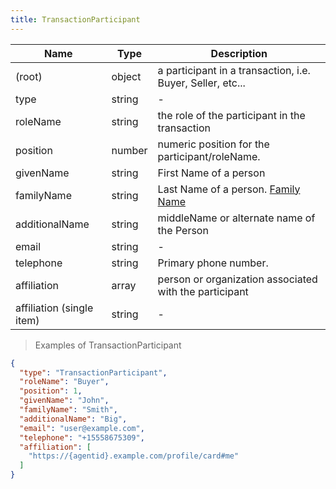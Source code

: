 ```yaml
---
title: TransactionParticipant
---
```

| Name | Type | Description |
|---|---|---|
| (root) | object | a participant in a transaction, i.e. Buyer, Seller, etc... |
| type | string | - |
| roleName | string | the role of the participant in the transaction |
| position | number | numeric position for the participant/roleName. |
| givenName | string | First Name of a person |
| familyName | string | Last Name of a person. [Family Name](https://schema.org/familyName) |
| additionalName | string | middleName or alternate name of the Person |
| email | string | - |
| telephone | string | Primary phone number. |
| affiliation | array<string> | person or organization associated with the participant |
| affiliation (single item) | string | - |

> Examples of TransactionParticipant

```json
{
  "type": "TransactionParticipant",
  "roleName": "Buyer",
  "position": 1,
  "givenName": "John",
  "familyName": "Smith",
  "additionalName": "Big",
  "email": "user@example.com",
  "telephone": "+15558675309",
  "affiliation": [
    "https://{agentid}.example.com/profile/card#me"
  ]
}
```


